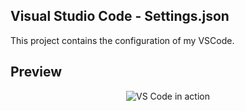## Visual Studio Code - Settings.json

This project contains the configuration of my VSCode.

## Preview

<p align="center">
  <img alt="VS Code in action" src="https://user-images.githubusercontent.com/47970111/174436495-ee2a4704-5968-43d2-a2dd-198921c24544.PNG">
</p>
